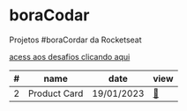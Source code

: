 # boraCodar

Projetos #boraCordar da Rocketseat

[acess aos desafios clicando aqui](https://boracodar.dev/)

<table>
      <thead>
        <tr>
          <th>#</th>
          <th>name</th>
          <th>date</th>
          <th>view</th>
        </tr>
      </thead>
      <tbody>
        <tr>
          <td>2</td>
          <td>Product Card</td>
          <td>19/01/2023</td>
          <td><a href="02">🔗</a></td>
        </tr>
      </tbody>
    </table>
